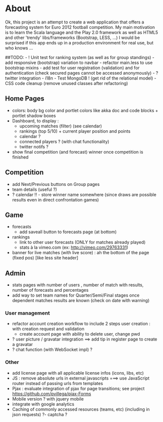 
# About

Ok, this project is an attempt to create a web application that offers a forecasting system for Euro 2012 football competition.
My main motivation is to learn the Scala language and the Play 2.0 framework as well as HTML5 and other 'trendy' libs/frameworks (Bootstrap, LESS, ...)
I would be surprised if this app ends up in a production environment for real use, but who knows ...

##TODO:
	- ! Unit test for ranking system (as well as for group standings)
	- add responsive (bootstrap) variation to navbar
	- refactor main.less to use bootstrap mixins
	- add test for user registration (validation) and for authentication (check secured pages cannot be accessed anonymously)
	- ? twitter integration
	- i18n
	- Test MongoDB ! (get rid of the relational model)
	- CSS code cleanup (remove unused classes after refactoring)

## Home Pages

- colors:
	body bg color and portlet colors like akka doc and code blocks + portlet shadow boxes
- Dashboard, to display :
	- upcoming matches (filter) (see calendar)
	- rankings (top 5/10) + current player position and points
	- calendar ?
	- connected players ? (with chat functionality)
	- twitter notifs ?
- show final competition (and forecast) winner once competition is finished
	
## Competition

- add Next/Previous buttons on Group pages
- team details (useful ?)
- ? calendar
!! - store winner name somewhere (since draws are possible results even in direct confrontation games)

## Game

- forecasts
	- add saveall button to forecasts page (at bottom)
- rankings
	- link to other user forecasts (ONLY for matches already played)
	- stats à la vimeo.com (ex: http://vimeo.com/29763331)
- banner for live matches (with live score) : ah the bottom of the page (fixed pos) [like less site header]

## Admin
- stats pages with number of users , number of match with results, number of forecasts and percentages
- add way to set team names for Quarter/Semi/Final stages once dependent matches results are known (check on date with warning)

### User management
- refactor account creation workflow to include 2 steps user creation : with creation request and validation
	- create account page with ability to delete user, change pwd
- ? user picture / gravatar integration
	==> add tip in register page to create a gravatar
- ? chat function (with WebSocket impl) ?
	
### Other
- add license page with all applicable license infos (icons, libs, etc)
- JS : remove absolute urls in external javascripts ===> use JavaScript router instead of passing urls from templates
- Pjax : evaluate integration of pjax for page transitions; see project https://github.com/pvillega/pjax-Forms
- Mobile version ? with jquery mobile
- integrate with google analytics
- Caching of commonly accessed resources (teams, etc) (including in json requests)
?- captcha ?